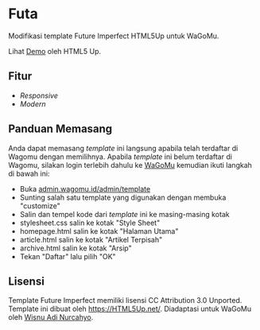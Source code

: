# Futa
Modifikasi template Future Imperfect HTML5Up untuk WaGoMu.

Lihat [Demo](https://html5up.net/future-imperfect) oleh HTML5 Up.

## Fitur
- *Responsive*
- *Modern*

## Panduan Memasang
Anda dapat memasang *template* ini langsung apabila telah terdaftar di Wagomu dengan memilihnya.
Apabila *template* ini belum terdaftar di Wagomu,
silakan login terlebih dahulu ke [WaGoMu](http://wagomu.id/) kemudian ikuti langkah di bawah ini:

- Buka [admin.wagomu.id/admin/template](http://admin.wagomu.id/admin/template)
- Sunting salah satu template yang digunakan dengan membuka "customize"
- Salin dan tempel kode dari *template* ini ke masing-masing kotak
- stylesheet.css salin ke kotak "Style Sheet"
- homepage.html salin ke kotak "Halaman Utama"
- article.html salin ke kotak "Artikel Terpisah"
- archive.html salin ke kotak "Arsip"
- Tekan "Daftar" lalu pilih "OK"

## Lisensi
Template Future Imperfect memiliki lisensi CC Attribution 3.0 Unported.
Template ini dibuat oleh <https://HTML5Up.net/>.
Diadaptasi untuk WaGoMu oleh [Wisnu Adi Nurcahyo](https://www.nurcahyo.me/).
